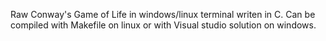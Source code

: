 Raw Conway's Game of Life in windows/linux terminal writen in C.
Can be compiled with Makefile on linux or with Visual studio solution on windows.
